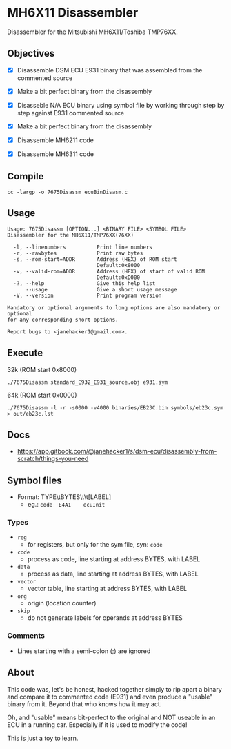 # MH6X11 Disassembler
Disassembler for the Mitsubishi MH6X11/Toshiba TMP76XX.

## Objectives
- [x] Disassemble DSM ECU E931 binary that was assembled from the commented source
- [x] Make a bit perfect binary from the disassembly
- [x] Disasseble N/A ECU binary using symbol file by working through step by step against E931 commented source
- [x] Make a bit perfect binary from the disassembly
- [x] Disassemble MH6211 code
- [x] Disassemble MH6311 code


## Compile
```
cc -largp -o 7675Disassm ecuBinDisasm.c
```


## Usage
```
Usage: 7675Disassm [OPTION...] <BINARY FILE> <SYMBOL FILE>
Disassembler for the MH6X11/TMP76XX(76XX)

  -l, --linenumbers          Print line numbers
  -r, --rawbytes             Print raw bytes
  -s, --rom-start=ADDR       Address (HEX) of ROM start
                             Default:0x8000
  -v, --valid-rom=ADDR       Address (HEX) of start of valid ROM
                             Default:0xD000
  -?, --help                 Give this help list
      --usage                Give a short usage message
  -V, --version              Print program version

Mandatory or optional arguments to long options are also mandatory or optional
for any corresponding short options.

Report bugs to <janehacker1@gmail.com>.

```


## Execute
32k (ROM start 0x8000)
```
./7675Disassm standard_E932_E931_source.obj e931.sym
```

64k (ROM start 0x0000)
```
./7675Disassm -l -r -s0000 -v4000 binaries/EB23C.bin symbols/eb23c.sym > out/eb23c.lst
```


## Docs
* https://app.gitbook.com/@janehacker1/s/dsm-ecu/disassembly-from-scratch/things-you-need


## Symbol files
* Format: TYPE\tBYTES\t\t[LABEL]
  - eg.: `code  E4A1    ecuInit`


### Types
* `reg`
  - for registers, but only for the sym file, syn: `code`
* `code`
  - process as code, line starting at address BYTES, with LABEL
* `data`
  - process as data, line starting at address BYTES, with LABEL
* `vector`
  - vector table, line starting at address BYTES, with LABEL
* `org`
  - origin (location counter)
* `skip`
  - do not generate labels for operands at address BYTES


### Comments
* Lines starting with a semi-colon (;) are ignored


## About
This code was, let's be honest, hacked together simply to rip apart a binary and compare it to commented code (E931) and even produce a "usable" binary from it. Beyond that who knows how it may act.

Oh, and "usable" means bit-perfect to the original and NOT useable in an ECU in a running car. Especially if it is used to modify the code!

This is just a toy to learn.
